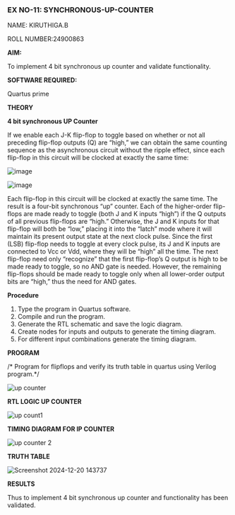 ### EX NO-11: SYNCHRONOUS-UP-COUNTER

NAME: KIRUTHIGA.B

ROLL NUMBER:24900863

**AIM:**

To implement 4 bit synchronous up counter and validate functionality.

**SOFTWARE REQUIRED:**

Quartus prime

**THEORY**

**4 bit synchronous UP Counter**

If we enable each J-K flip-flop to toggle based on whether or not all preceding flip-flop outputs (Q) are “high,” we can obtain the same counting sequence as the asynchronous circuit without the ripple effect, since each flip-flop in this circuit will be clocked at exactly the same time:

![image](https://github.com/naavaneetha/SYNCHRONOUS-UP-COUNTER/assets/154305477/d5db3fa0-e413-404c-b80e-b2f39d82e7e8)


![image](https://github.com/naavaneetha/SYNCHRONOUS-UP-COUNTER/assets/154305477/52cb61eb-d04b-442d-810c-31185a68410b)

Each flip-flop in this circuit will be clocked at exactly the same time.
The result is a four-bit synchronous “up” counter. Each of the higher-order flip-flops are made ready to toggle (both J and K inputs “high”) if the Q outputs of all previous flip-flops are “high.”
Otherwise, the J and K inputs for that flip-flop will both be “low,” placing it into the “latch” mode where it will maintain its present output state at the next clock pulse.
Since the first (LSB) flip-flop needs to toggle at every clock pulse, its J and K inputs are connected to Vcc or Vdd, where they will be “high” all the time.
The next flip-flop need only “recognize” that the first flip-flop’s Q output is high to be made ready to toggle, so no AND gate is needed.
However, the remaining flip-flops should be made ready to toggle only when all lower-order output bits are “high,” thus the need for AND gates.

**Procedure**
1. Type the program in Quartus software.
 2. Compile and run the program.
 3. Generate the RTL schematic and save the logic diagram.
 4. Create nodes for inputs and outputs to generate the timing diagram.
 5. For different input combinations generate the timing diagram.

**PROGRAM**

/* Program for flipflops and verify its truth table in quartus using Verilog program.*/


![up counter](https://github.com/user-attachments/assets/716a7b89-aacf-4960-b25c-a80bfbcfa85c)


**RTL LOGIC UP COUNTER**


![up count1](https://github.com/user-attachments/assets/113715c9-13f8-476b-8309-3de6a19dda2b)


**TIMING DIAGRAM FOR IP COUNTER**


![up counter 2](https://github.com/user-attachments/assets/4a66f3fe-36a4-4794-bf08-a5f1a0810307)


**TRUTH TABLE**

![Screenshot 2024-12-20 143737](https://github.com/user-attachments/assets/1ea8943c-a190-4f0a-9038-5b78775fa351)




**RESULTS**


Thus to implement 4 bit synchronous up counter and functionality has been validated.
